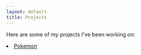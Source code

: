 ```yaml
---
layout: default
title: Projects
---
```

<p> Here are some of my projects I've been working on: </p>
<p>
<li><a href= "/projects/pokemon_classifier">Pokemon</a></li>
</p>
